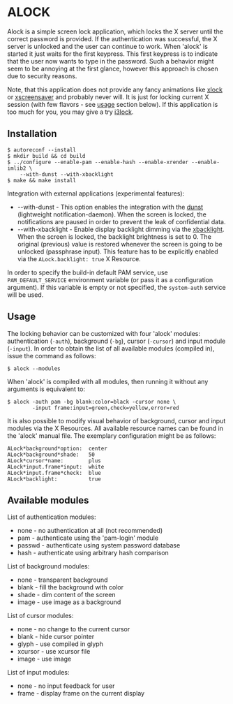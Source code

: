 ALOCK
=====

Alock is a simple screen lock application, which locks the X server until the
correct password is provided. If the authentication was successful, the X
server is unlocked and the user can continue to work. When 'alock' is started
it just waits for the first keypress. This first keypress is to indicate that
the user now wants to type in the password. Such a behavior might seem to be
annoying at the first glance, however this approach is chosen due to security
reasons.

Note, that this application does not provide any fancy animations like
[xlock](http://www.tux.org/~bagleyd/xlockmore.html) or
[xscreensaver](https://www.jwz.org/xscreensaver/) and probably never will. It
is just for locking current X session (with few flavors - see [usage](#usage)
section below). If this application is too much for you, you may give a try
[i3lock](http://i3wm.org/i3lock/).


Installation
------------

	$ autoreconf --install
	$ mkdir build && cd build
	$ ../configure --enable-pam --enable-hash --enable-xrender --enable-imlib2 \
	    --with-dunst --with-xbacklight
	$ make && make install

Integration with external applications (experimental features):

* --with-dunst - This option enables the integration with the
	[dunst](https://github.com/knopwob/dunst) (lightweight notification-daemon).
	When the screen is locked, the notifications are paused in order to prevent
	the leak of confidential data.
* --with-xbacklight - Enable display backlight dimming via the
	[xbacklight](http://cgit.freedesktop.org/xorg/app/xbacklight/). When the
	screen is locked, the backlight brightness is set to 0. The original
	(previous) value is restored whenever the screen is going to be unlocked
	(passphrase input). This feature has to be explicitly enabled via the
	`ALock.backlight: true` X Resource.

In order to specify the build-in default PAM service, use `PAM_DEFAULT_SERVICE`
environment variable (or pass it as a configuration argument). If this variable
is empty or not specified, the `system-auth` service will be used.


Usage
-----

The locking behavior can be customized with four 'alock' modules:
authentication (`-auth`), background (`-bg`), cursor (`-cursor`) and
input module (`-input`). In order to obtain the list of all available
modules (compiled in), issue the command as follows:

	$ alock --modules

When 'alock' is compiled with all modules, then running it without any
arguments is equivalent to:

	$ alock -auth pam -bg blank:color=black -cursor none \
	        -input frame:input=green,check=yellow,error=red

It is also possible to modify visual behavior of background, cursor and
input modules via the X Resources. All available resource names can be
found in the 'alock' manual file. The exemplary configuration might be as
follows:

	ALock*background*option:  center
	ALock*background*shade:   50
	ALock*cursor*name:        plus
	ALock*input.frame*input:  white
	ALock*input.frame*check:  blue
	ALock*backlight:          true


Available modules
-----------------

List of authentication modules:

* none - no authentication at all (not recommended)
* pam - authenticate using the 'pam-login' module
* passwd - authenticate using system password database
* hash - authenticate using arbitrary hash comparison

List of background modules:

* none - transparent background
* blank - fill the background with color
* shade - dim content of the screen
* image - use image as a background

List of cursor modules:

* none - no change to the current cursor
* blank - hide cursor pointer
* glyph - use compiled in glyph
* xcursor - use xcursor file
* image - use image

List of input modules:

* none - no input feedback for user
* frame - display frame on the current display
